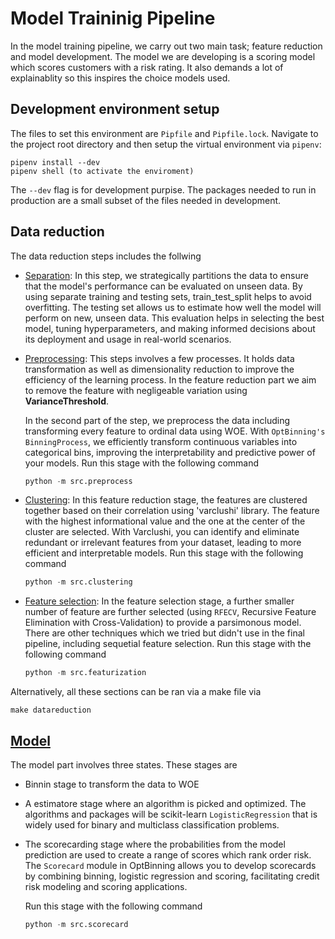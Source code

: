 # Model Traininig Pipeline

In the model training pipeline, we carry out two main task; feature reduction and model development. The model we are developing is a scoring model which scores customers with a risk rating. It also demands a lot of explainablity so this inspires the choice models used.


## Development environment setup

The files to set this environment are `Pipfile` and `Pipfile.lock`. Navigate to the project root directory and then setup the virtual environment via `pipenv`:

```shell
pipenv install --dev
pipenv shell (to activate the enviroment)
```

The `--dev` flag is for development purpise. The packages needed to run in production are a small subset of the files needed in development.

## Data reduction

The data reduction steps includes the follwing

- [Separation](src/test_train_split.py): In this step, we strategically partitions the data to ensure that the model's performance can be evaluated on unseen data. By using separate training and testing sets, train_test_split helps to avoid overfitting.  The testing set allows us to estimate how well the model will perform on new, unseen data. This evaluation helps in selecting the best model, tuning hyperparameters, and making informed decisions about its deployment and usage in real-world scenarios.

- [Preprocessing](src/preprocess.py): This steps involves a few processes. It holds data transformation as well as dimensionality reduction to improve the efficiency of the learning process. In the feature reduction part we aim to remove the feature with negligeable variation using **VarianceThreshold**.

    In the second part of the step, we preprocess the data including transforming every feature to ordinal data using WOE. With `OptBinning's` `BinningProcess`, we efficiently transform continuous variables into categorical bins, improving the interpretability and predictive power of your models. Run this stage with the following command

    ```python
    python -m src.preprocess
    ```

- [Clustering](src/clustering.py): In this feature reduction stage, the features are clustered together based on their correlation using 'varclushi' library. The feature with the highest informational value and the one at the center of the cluster are selected. With Varclushi, you can identify and eliminate redundant or irrelevant features from your dataset, leading to more efficient and interpretable models. Run this stage with the following command

    ```python
    python -m src.clustering
    ```

- [Feature selection](src/featurization.py): In the feature selection stage, a further smaller number of feature are further selected (using `RFECV`, Recursive Feature Elimination with Cross-Validation) to provide a parsimonous model. There are other techniques which we tried but didn't use in the final pipeline, including sequetial feature selection. Run this stage with the following command

    ```python
    python -m src.featurization
    ```

Alternatively, all these sections can be ran via a make file via

```shell
make datareduction
```

## [Model](src/scorecard.py)

The model part involves three states. These stages are 

- Binnin stage to transform the data to WOE
- A estimatore stage where an algorithm is picked and optimized. The algorithms and packages will be scikit-learn `LogisticRegression` that is widely used for binary and multiclass classification problems.
- The scorecarding stage where the probabilities from the model prediction are used to create a range of scores which rank order risk. The `Scorecard` module in OptBinning allows you to develop scorecards by combining binning, logistic regression and scoring, facilitating credit risk modeling and scoring applications.

    Run this stage with the following command

    ```python
    python -m src.scorecard
    ```
